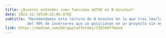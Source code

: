 ```yaml
---
title: ¿Quieres entender como funciona eUTXO en 8 minutos?
date: 2021-12-19T20:25:06.470Z
subtitle: "Recomendamos esta lectura de 8 minutos en la que tras leerla te habrás situado por encima
          del 99% de inversores que se posicionan en un proyecto sin entender el funcionamiento"
link: https://medium.com/@ergoplatformes/73634df76eed
---
```

